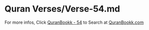 # Quran Verses/Verse-54.md 

For more infos, Click [QuranBookk - 54](https://www.quranbookk.com/quran/search?q=54) to Search at [QuranBookk.com](http://quranbookk.com/)